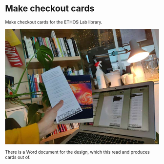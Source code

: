 # Make checkout cards

Make checkout cards for the ETHOS Lab library.

![](doc/a_card.jpg)

There is a Word document for the design, which this read and produces
cards out of.
